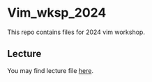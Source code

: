 # Vim_wksp_2024

This repo contains files for 2024 vim workshop.

## Lecture

You may find lecture file [here](https://github.com/TechJI-2023/Vim_wksp_2024/blob/main/Lecture.md).
